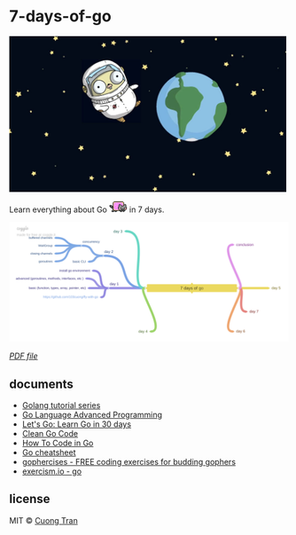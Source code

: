 # 7-days-of-go

<img src="./assets/gopher.jpeg" width="500" />

Learn everything about Go <img height="20" alt="nyan_cat" src="./assets/nyan_cat.gif" /> in 7 days.

![roadmap](./assets/roadmap.png)

*[PDF file](./assets/roadmap.pdf)*

## documents

- [Golang tutorial series](https://golangbot.com/learn-golang-series/)
- [Go Language Advanced Programming](https://zalopay-oss.github.io/go-advanced/)
- [Let's Go: Learn Go in 30 days](https://dev.to/canro91/let-s-go-learn-go-in-30-days-3dg9)
- [Clean Go Code](https://github.com/Pungyeon/clean-go-article)
- [How To Code in Go](https://www.digitalocean.com/community/tutorial_series/how-to-code-in-go)
- [Go cheatsheet](https://devhints.io/go)
- [gophercises - FREE coding exercises for budding gophers](https://gophercises.com/)
- [exercism.io - go](https://exercism.io/tracks/go)

## license

MIT © [Cuong Tran](https://github.com/103cuong)
